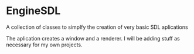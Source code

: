 # EngineSDL
A collection of classes to simplfy the creation of very basic SDL aplications

The aplication creates a window and a renderer. I will be adding stuff as necessary for my own projects.
